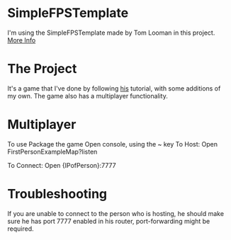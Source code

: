 # SimpleFPSTemplate
I'm using the SimpleFPSTemplate made by Tom Looman in this project.
[More Info](https://www.tomlooman.com/fps-template/)

# The Project
It's a game that I've done by following [his](https://www.tomlooman.com/) tutorial, with some additions of my own. The game also has a multiplayer functionality.

# Multiplayer
To use Package the game
Open console, using the ~ key
To Host:
Open FirstPersonExampleMap?listen

To Connect:
Open {IPofPerson}:7777

# Troubleshooting
If you are unable to connect to the person who is hosting, he should make sure he has port 7777 enabled in his router, port-forwarding might be required.
